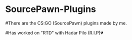 # SourcePawn-Plugins

#There are the CS:GO (SourcePawn) plugins made by me.

#Has worked on "RTD" with Hadar Pilo (R.I.P)💔
